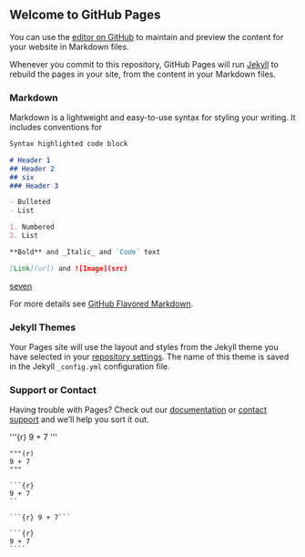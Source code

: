 ## Welcome to GitHub Pages

You can use the [editor on GitHub](https://github.com/kqp5476/GitHub-Demo/edit/master/README.md) to maintain and preview the content for your website in Markdown files.

Whenever you commit to this repository, GitHub Pages will run [Jekyll](https://jekyllrb.com/) to rebuild the pages in your site, from the content in your Markdown files.

### Markdown

Markdown is a lightweight and easy-to-use syntax for styling your writing. It includes conventions for

```markdown
Syntax highlighted code block

# Header 1
## Header 2
## six
### Header 3

- Bulleted
- List

1. Numbered
2. List

**Bold** and _Italic_ and `Code` text

[Link](url) and ![Image](src)
```
[seven](http://tiny.cc/dcf/index.html)


For more details see [GitHub Flavored Markdown](https://guides.github.com/features/mastering-markdown/).

### Jekyll Themes

Your Pages site will use the layout and styles from the Jekyll theme you have selected in your [repository settings](https://github.com/kqp5476/GitHub-Demo/settings). The name of this theme is saved in the Jekyll `_config.yml` configuration file.

### Support or Contact

Having trouble with Pages? Check out our [documentation](https://help.github.com/categories/github-pages-basics/) or [contact support](https://github.com/contact) and we’ll help you sort it out.

'''{r}
    9 + 7
    '''
    
    """(r)
    9 + 7
    """
    
    ```{r}
    9 + 7
    ``
    
    ```{r} 9 + 7```
    
    ```{r}
    9 + 7
    ````
